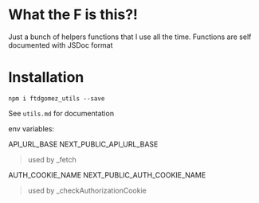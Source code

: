# What the F is this?!

Just a bunch of helpers functions that I use all the time.
Functions are self documented with JSDoc format

# Installation
`npm i ftdgomez_utils --save`

See `utils.md` for documentation

env variables:

API_URL_BASE
NEXT_PUBLIC_API_URL_BASE
> used by _fetch

AUTH_COOKIE_NAME
NEXT_PUBLIC_AUTH_COOKIE_NAME
> used by _checkAuthorizationCookie

